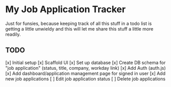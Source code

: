 # My Job Application Tracker

Just for funsies, because keeping track of all this stuff in a todo list is getting a little unwieldy and this will let me share this stuff a little more readily.

## TODO

[x] Initial setup
[x] Scaffold UI
[x] Set up database
[x] Create DB schema for "job application" (status, title, company, workday link)
[x] Add Auth (auth.js)
[x] Add dashboard/application management page for signed in user
[x] Add new job applications
[ ] Edit job application status
[ ] Delete job applications

